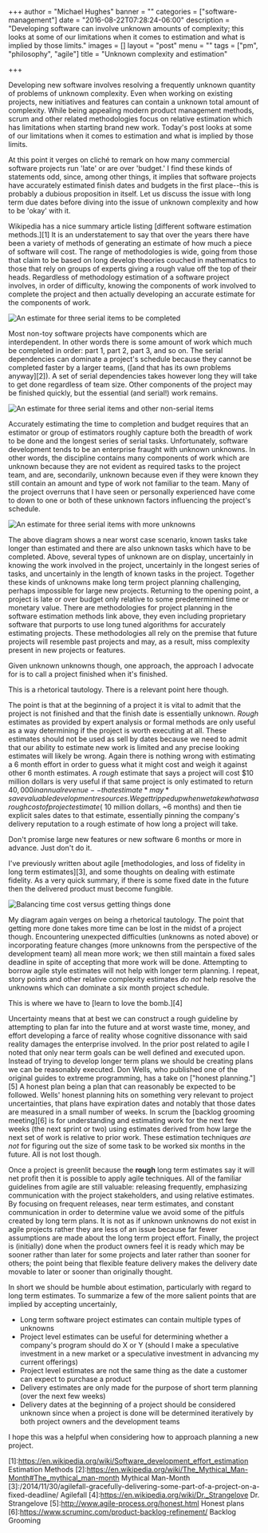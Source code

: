 +++
author = "Michael Hughes"
banner = ""
categories = ["software-management"]
date = "2016-08-22T07:28:24-06:00"
description = "Developing software can involve unknown amounts of complexity; this looks at some of our limitations when it comes to estimation and what is implied by those limits."
images = []
layout = "post"
menu = ""
tags = ["pm", "philosophy", "agile"]
title = "Unknown complexity and estimation"

+++

Developing new software involves resolving a frequently unknown quantity of problems of unknown complexity. Even when working on existing projects, new initiatives and features
can contain a unknown total amount of complexity. While being appealing modern product management methods, scrum and other related methodologies focus on relative estimation which has limitations when starting brand new work. 
Today's post looks at some of our limitations when it comes to estimation and what is implied by those limits.

<!--more-->

At this point it verges on cliché to remark on how many commercial software projects run 'late' or are over 'budget.' I find these kinds of statements odd, since, among other things, it implies that software
projects have accurately estimated finish dates and budgets in the first place--this is probably a dubious proposition in itself. Let us discuss the issue with long term due dates
before diving into the issue of unknown complexity and how to be 'okay' with it. 

Wikipedia has a nice summary article listing [different software estimation methods.][1] It is an understatement to say that over the years there have been a variety of methods of generating
an estimate of how much a piece of software will cost. The range of methodologies is wide, going from those that claim to be based on long develop theories couched in mathematics to those
that rely on groups of experts giving a rough value off the top of their heads. Regardless of methodology estimation of a software project involves, in order of difficulty, knowing the components
of work involved to complete the project and then actually developing an accurate estimate for the components of work.

![An estimate for three serial items to be completed](/images/2016-08-22-unknown-complexity/estimate-1.svg "Time Estimate")

Most non-toy software projects have components which are interdependent. In other words there is some amount of work which much be completed in order: part 1, part 2, part 3, and so on. The serial dependencies
can dominate a project's schedule because they cannot be completed faster by a larger teams, ([and that has its own problems anyway][2]). A set of serial dependencies takes however long they will
take to get done regardless of team size. Other components of the project may be finished quickly, but the essential (and serial!) work remains.

![An estimate for three serial items and other non-serial items](/images/2016-08-22-unknown-complexity/more-estimates.svg "Time estimates with other tasks")

Accurately estimating the time to completion and budget requires that an estimator or group of estimators roughly capture both the breadth of work to be done and the longest series of serial tasks. Unfortunately, 
software development tends to be an enterprise fraught with unknown unknowns. In other words, the discipline contains many components of work which are unknown because they are not evident as required tasks to the project
team, and are, secondarily, unknown because even if they were known they still contain an amount and type of work not familiar to the team. Many of the project overruns that I have seen or personally experienced have 
come to down to one or both of these unknown factors influencing the project's schedule.

![An estimate for three serial items with more unknowns](/images/2016-08-22-unknown-complexity/unknown-unknown.svg "Time estimates with unknowns")

The above diagram shows a near worst case scenario, known tasks take longer than estimated and there are also unknown tasks which have to be completed. Above, several types of
unknown are on display, uncertainly in knowing the work involved in the project, uncertainly in the longest series of tasks, and uncertainly in the length of known tasks in the project. Together these kinds of 
unknowns make long term project planning challenging, perhaps impossible for large new projects. Returning to the opening point, a project is late or over budget only relative to some predetermined time or monetary value.
There are methodologies for project planning in the software estimation methods link above, they even including proprietary software that purports to use long tuned algorithms for accurately estimating projects. These 
methodologies all rely on the premise that future projects will resemble past projects and may, as a result, miss complexity present in new projects or features. 

Given unknown unknowns though, one approach, the approach I advocate for is to call a project finished when it's finished.

This is a rhetorical tautology. There is a relevant point here though.

The point is that at the beginning of a project it is vital to admit that the project is not finished and that the finish date is essentially unknown. *Rough* estimates as provided by expert analysis or formal
methods are only useful as a way determining if the project is worth executing at all. These estimates should not be used as sell by dates because we need to admit that our
ability to estimate new work is limited and any precise looking estimates will likely be wrong. Again there is nothing wrong with estimating a 6 month effort in order to guess what it might cost and weigh it against
other 6 month estimates. A *rough* estimate that says a project will cost $10 million dollars is very useful if that same project is only estimated to return $40,000 in annual revenue--that estimate *may* save valuable
development resources. We get tripped up when we take what was a rough cost of project estimate (~$10 million dollars, ~6 months) and then tie explicit sales dates to that estimate, essentially
pinning the company's delivery reputation to a rough estimate of how long a project will take.

Don't promise large new features or new software 6 months or more in advance. Just don't do it.

I've previously written about agile [methodologies, and loss of fidelity in long term estimates][3], and some thoughts on dealing with estimate fidelity. As a very quick summary, if there is some
fixed date in the future then the delivered product must become fungible. 

![Balancing time cost versus getting things done](/images/2016-08-22-unknown-complexity/time-versus-components.svg "Time versus Getting Things Done")

My diagram again verges on being a rhetorical tautology. The point that getting more done takes more time can be lost in the midst of a project though. Encountering unexpected difficulties (unknowns as noted above)
or incorporating feature changes (more unknowns from the perspective of the development team) all mean more work; we then still maintain a fixed sales deadline in spite of accepting that more work will be done. Attempting
to borrow agile style estimates will not help with longer term planning. I repeat, story points and other relative complexity estimates *do not* help resolve the unknowns which can dominate a six month project schedule. 

This is where we have to [learn to love the bomb.][4]

Uncertainty means that at best we can construct a rough guideline by attempting to plan far into the future and at worst waste time, money, and effort developing a farce of reality whose cognitive dissonance with said reality damages
the enterprise involved. In the prior post related to agile I noted that only near term goals can be well defined and executed upon. Instead of trying to develop longer term plans we should be creating plans we can be
reasonably executed. Don Wells, who published one of the original guides to extreme programming, has a take on 
["honest planning."][5] A honest plan being a plan that can reasonably be expected to be followed. Wells' honest planning hits on something very relevant to project uncertainties, that plans have expiration dates and notably
that those dates are measured in a small number of weeks. In scrum the [backlog grooming meeting][6] is for understanding and estimating work for the next few weeks (the next sprint or two) using estimates derived from how large the next set of work is relative to prior work. 
These estimation techniques *are not* for figuring out the size of some task to be worked six months in the future. All is not lost though.

Once a project is greenlit because the **rough** long term estimates say it will net profit then it is possible to apply agile techniques. All of the familiar guidelines from agile are still valuable: releasing frequently, 
emphasizing communication with the project stakeholders, and using relative estimates. By focusing on frequent releases, near term estimates, and constant communication in order to determine value we avoid some of the pitfuls
created by long term plans. It is not as if unknown unknowns do not exist in agile projects rather they are less of an issue because far fewer assumptions are made about the long term project effort. Finally, the project is 
(initially) done when the product owners feel it is ready which may be sooner rather than later for some projects and later rather than sooner for others; the point being that flexible feature delivery makes the delivery
date movable to later or sooner than originally thought.

In short we should be humble about estimation, particularly with regard to long term estimates. To summarize a few of the more salient points that are implied by accepting uncertainly,

- Long term software project estimates can contain multiple types of unknowns
- Project level estimates can be useful for determining whether a company's program should do X or Y (should I make a speculative investment in a new market or a speculative investment in advancing my current offerings)
- Project level estimates are not the same thing as the date a customer can expect to purchase a product
- Delivery estimates are only made for the purpose of short term planning (over the next few weeks)
- Delivery dates at the beginning of a project should be considered unknown since when a project is done will be determined iteratively by both project owners and the development teams

I hope this was a helpful when considering how to approach planning a new project.

[1]:https://en.wikipedia.org/wiki/Software_development_effort_estimation Estimation Methods
[2]:https://en.wikipedia.org/wiki/The_Mythical_Man-Month#The_mythical_man-month Mythical Man-Month
[3]:/2014/11/30/agilefall-gracefully-delivering-some-part-of-a-project-on-a-fixed-deadline/ Agilefall
[4]:https://en.wikipedia.org/wiki/Dr._Strangelove Dr. Strangelove
[5]:http://www.agile-process.org/honest.html Honest plans
[6]:https://www.scruminc.com/product-backlog-refinement/ Backlog Grooming